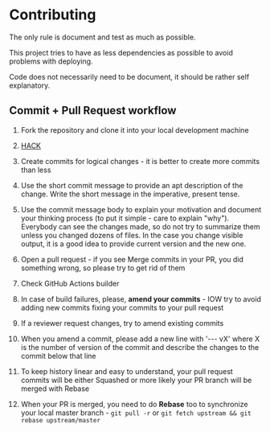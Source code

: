# Contributing

The only rule is document and test as much as possible.

This project tries to have as less dependencies as possible to avoid problems
with deploying.

Code does not necessarily need to be document, it should be rather self
explanatory.

## Commit + Pull Request workflow

1. Fork the repository and clone it into your local development machine

2. [HACK](HACKING.md)

3. Create commits for logical changes - it is better to create more commits
   than less

4. Use the short commit message to provide an apt description of the change.
   Write the short message in the imperative, present tense.

5. Use the commit message body to explain your motivation and document your
   thinking process (to put it simple - care to explain "why"). Everybody can
   see the changes made, so do not try to summarize them unless you changed
   dozens of files. In the case you change visible output, it is a good idea to
   provide current version and the new one.

4. Open a pull request - if you see Merge commits in your PR, you did something
   wrong, so please try to get rid of them

5. Check GitHub Actions builder

6. In case of build failures, please, **amend your commits** - IOW try to avoid adding
   new commits fixing your commits to your pull request

7. If a reviewer request changes, try to amend existing commits

8. When you amend a commit, please add a new line with '--- vX' where X is the
   number of version of the commit and describe the changes to the commit below
   that line

9. To keep history linear and easy to understand, your pull request commits
   will be either Squashed or more likely your PR branch will be merged with
   Rebase

10. When your PR is merged, you need to do **Rebase** too to synchronize your local
    master branch - `git pull -r` or `git fetch upstream && git rebase upstream/master`
